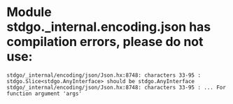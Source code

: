 # Module stdgo._internal.encoding.json has compilation errors, please do not use:
```
stdgo/_internal/encoding/json/Json.hx:8748: characters 33-95 : stdgo.Slice<stdgo.AnyInterface> should be stdgo.AnyInterface
stdgo/_internal/encoding/json/Json.hx:8748: characters 33-95 : ... For function argument 'args'

```

